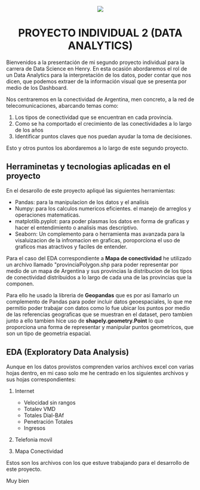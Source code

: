 <p align='center'>
<img src ="https://assets.datamation.com/uploads/2023/08/dm08172023-what-is-data-analytics-1024x670.png">
<p>


<h1 align='center'> 
 <b> PROYECTO INDIVIDUAL 2 (DATA ANALYTICS)</b> 
</h1>

Bienvenidos a la presentación de mi segundo proyecto individual para la carrera de Data Science en Henry.
En esta ocasión abordaremos el rol de un Data Analytics para la interpretación de los datos, poder contar que nos dicen, que podemos extraer de la información visual que se presenta por medio de los Dashboard.

Nos centraremos en la conectividad de Argentina, men concreto, a la red de telecomunicaciones, abarcando temas como:
1. Los tipos de conectividad que se encuentran en cada provincia.
2. Como se ha comportado el crecimiento de las conectividades a lo largo de los años 
3. Identificar puntos claves que nos puedan ayudar la toma de decisiones.

Esto y otros puntos los abordaremos a lo largo de este segundo proyecto.

## Herraminetas y tecnologias aplicadas en el proyecto
En el desarollo de este proyecto apliqué las siguientes herramientas:
* Pandas: para la manipulacion de los datos y el analisis
* Numpy: para los calculos numericos eficientes. el manejo de arreglos y operaciones matematicas.
* matplotlib.pyplot: para poder plasmas los datos en forma de graficas y hacer el entendimiento o analisis mas descriptivo.
* Seaborn: Un complemento para o herramienta mas avanzada para la visaluizacion de la infromacion en graficas, poroporciona el uso de graficos mas atractivos y faciles de entender.

Para el caso del EDA correspondiente a **Mapa de conectividad** he utilizado un archivo llamado "provinciaPolygon.shp para poder representar por medio de un mapa de Argentina y sus provincias la distribucion de los tipos de conectividad distribuidos a lo largo de cada una de las provincias que la componen.

Para ello he usado la libreria de **Geopandas** que es por asi llamarlo un complemento de Pandas para poder incluir datos geoespaciales, lo que me permitio poder trabajar con datos como lo fue ubicar los puntos por medio de las referencias geograficas que se muestran en el dataset, pero tambien junto a ello tambien hice uso de **shapely.geometry.Point** lo que proporciona una forma de representar y manipular puntos geometricos, que son un tipo de geometria espacial.



## EDA (Exploratory Data Analysis)

Aunque en los datos provistos comprenden varios archivos excel con varias hojas dentro, en mi caso solo me he centrado en los siguientes archivos y sus hojas correspondientes:
1. Internet
    * Velocidad sin rangos 
    * Totalev VMD
    * Totales Dial-BAf
    * Penetración Totales
    * Ingresos

2. Telefonia movil

3. Mapa Conectividad

Estos son los archivos con los que estuve trabajando para el desarrollo de este proyecto.

Muy bien


